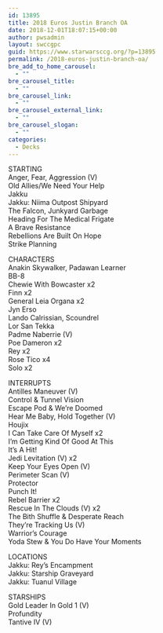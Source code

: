 ```yaml
---
id: 13895
title: 2018 Euros Justin Branch OA
date: 2018-12-01T18:07:15+00:00
author: pwsadmin
layout: swccgpc
guid: https://www.starwarsccg.org/?p=13895
permalink: /2018-euros-justin-branch-oa/
bre_add_to_home_carousel:
  - ""
bre_carousel_title:
  - ""
bre_carousel_link:
  - ""
bre_carousel_external_link:
  - ""
bre_carousel_slogan:
  - ""
categories:
  - Decks
---
```

STARTING  
Anger, Fear, Aggression (V)  
Old Allies/We Need Your Help  
Jakku  
Jakku: Niima Outpost Shipyard  
The Falcon, Junkyard Garbage  
Heading For The Medical Frigate  
A Brave Resistance  
Rebellions Are Built On Hope  
Strike Planning

CHARACTERS  
Anakin Skywalker, Padawan Learner  
BB-8  
Chewie With Bowcaster x2  
Finn x2  
General Leia Organa x2  
Jyn Erso  
Lando Calrissian, Scoundrel  
Lor San Tekka  
Padme Naberrie (V)  
Poe Dameron x2  
Rey x2  
Rose Tico x4  
Solo x2

INTERRUPTS  
Antilles Maneuver (V)  
Control & Tunnel Vision  
Escape Pod & We&#8217;re Doomed  
Hear Me Baby, Hold Together (V)  
Houjix  
I Can Take Care Of Myself x2  
I&#8217;m Getting Kind Of Good At This  
It’s A Hit!  
Jedi Levitation (V) x2  
Keep Your Eyes Open (V)  
Perimeter Scan (V)  
Protector  
Punch It!  
Rebel Barrier x2  
Rescue In The Clouds (V) x2  
The Bith Shuffle & Desperate Reach  
They’re Tracking Us (V)  
Warrior&#8217;s Courage  
Yoda Stew & You Do Have Your Moments

LOCATIONS  
Jakku: Rey’s Encampment  
Jakku: Starship Graveyard  
Jakku: Tuanul Village

STARSHIPS  
Gold Leader In Gold 1 (V)  
Profundity  
Tantive IV (V)